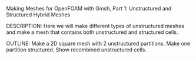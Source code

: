 Making Meshes for OpenFOAM with Gmsh, Part 1: Unstructured and Structured Hybrid Meshes

DESCRIPTION:
Here we will make different types of unstructured meshes and make a mesh that contains both unstructured and structured cells.

OUTLINE:
Make a 2D square mesh with 2 unstructured partitions.
Make one partition structured.
Show recombined unstructured cells.